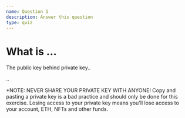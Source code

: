 ```yaml
---
name: Question 1
description: Answer this question
type: quiz
---
```


# What is ...

The public key behind private key..

..

*NOTE: NEVER SHARE YOUR PRIVATE KEY WITH ANYONE! Copy and pasting a private key is a bad practice and should only be done for this exercise. Losing access to your private key means you'll lose access to your account, ETH, NFTs and other funds.